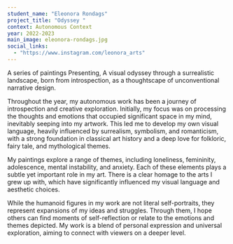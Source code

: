 ```yaml
---
student_name: "Eleonora Rondags"
project_title: "Odyssey "
context: Autonomous Context
year: 2022-2023
main_image: eleonora-rondags.jpg
social_links:
  - "https://www.instagram.com/leonora_arts"
---
```

A series of paintings Presenting, A visual odyssey through a surrealistic landscape, born from introspection, as a thoughtscape of unconventional narrative design.

Throughout the year, my autonomous work has been a journey of introspection and creative exploration. Initially, my focus was on processing the thoughts and emotions that occupied significant space in my mind, inevitably seeping into my artwork. This led me to develop my own visual language, heavily influenced by surrealism, symbolism, and romanticism, with a strong foundation in classical art history and a deep love for folkloric, fairy tale, and mythological themes.

My paintings explore a range of themes, including loneliness, femininity, adolescence, mental instability, and anxiety. Each of these elements plays a subtle yet important role in my art. There is a clear homage to the arts I grew up with, which have significantly influenced my visual language and aesthetic choices.

While the humanoid figures in my work are not literal self-portraits, they represent expansions of my ideas and struggles. Through them, I hope others can find moments of self-reflection or relate to the emotions and themes depicted. My work is a blend of personal expression and universal exploration, aiming to connect with viewers on a deeper level.